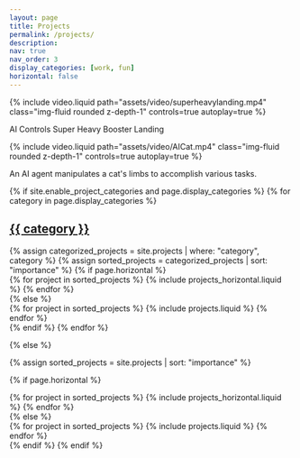 ```yaml
---
layout: page
title: Projects
permalink: /projects/
description:
nav: true
nav_order: 3
display_categories: [work, fun]
horizontal: false
---
```



<div class="row mt-3 align-items-center">
    <!-- Video Section -->
    <div class="col-md-6">
        {% include video.liquid path="assets/video/superheavylanding.mp4" class="img-fluid rounded z-depth-1" controls=true autoplay=true %}
    </div>
    <!-- Caption Section -->
    <div class="col-md-6">
        <div class="caption" style="text-align: left;">
            <p>AI Controls Super Heavy Booster Landing</p>
        </div>
    </div>
</div>



<div class="row mt-3 align-items-center">
    <!-- Video Section -->
    <div class="col-md-6">
        {% include video.liquid path="assets/video/AICat.mp4" class="img-fluid rounded z-depth-1" controls=true autoplay=true %}
    </div>
    <!-- Caption Section -->
    <div class="col-md-6">
        <div class="caption" style="text-align: left;">
            <p>An AI agent manipulates a cat's limbs to accomplish various tasks.</p>
        </div>
    </div>
</div>


<!-- pages/projects.md -->
<div class="projects">
{% if site.enable_project_categories and page.display_categories %}
  <!-- Display categorized projects -->
  {% for category in page.display_categories %}
  <a id="{{ category }}" href=".#{{ category }}">
    <h2 class="category">{{ category }}</h2>
  </a>
  {% assign categorized_projects = site.projects | where: "category", category %}
  {% assign sorted_projects = categorized_projects | sort: "importance" %}
  <!-- Generate cards for each project -->
  {% if page.horizontal %}
  <div class="container">
    <div class="row row-cols-1 row-cols-md-2">
    {% for project in sorted_projects %}
      {% include projects_horizontal.liquid %}
    {% endfor %}
    </div>
  </div>
  {% else %}
  <div class="row row-cols-1 row-cols-md-3">
    {% for project in sorted_projects %}
      {% include projects.liquid %}
    {% endfor %}
  </div>
  {% endif %}
  {% endfor %}

{% else %}

<!-- Display projects without categories -->

{% assign sorted_projects = site.projects | sort: "importance" %}

  <!-- Generate cards for each project -->

{% if page.horizontal %}

  <div class="container">
    <div class="row row-cols-1 row-cols-md-2">
    {% for project in sorted_projects %}
      {% include projects_horizontal.liquid %}
    {% endfor %}
    </div>
  </div>
  {% else %}
  <div class="row row-cols-1 row-cols-md-3">
    {% for project in sorted_projects %}
      {% include projects.liquid %}
    {% endfor %}
  </div>
  {% endif %}
{% endif %}
</div>
